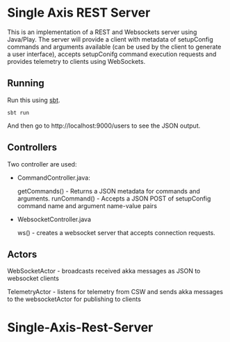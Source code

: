 

# Single Axis REST Server

This is an implementation of a REST and Websockets server using Java/Play.  The server will provide a client with metadata of setupConfig commands and arguments available (can be used by the client to generate a user interface), accepts setupConifg command execution requests and provides telemetry to clients using WebSockets.

## Running

Run this using [sbt](http://www.scala-sbt.org/).  
```
sbt run
```

And then go to http://localhost:9000/users to see the JSON output.

## Controllers

Two controller are used:

- CommandController.java:

  getCommands() - Returns a JSON metadata for commands and arguments.
  runCommand() - Accepts a JSON POST of setupConfig command name and argument name-value pairs
  
- WebsocketController.java

  ws() - creates a websocket server that accepts connection requests.
  
## Actors

WebSocketActor - broadcasts received akka messages as JSON to websocket clients

TelemetryActor - listens for telemetry from CSW and sends akka messages to the websocketActor for publishing to clients

# Single-Axis-Rest-Server
